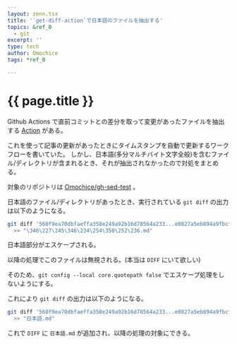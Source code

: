 ```yaml
---
layout: zenn.tsx
title: '`get-diff-action`で日本語のファイルを抽出する'
topics: &ref_0
  - git
excerpt: ''
type: tech
author: Omochice
tags: *ref_0

---
```

# {{ page.title }}

Github Actions で直前コミットとの差分を取って変更があったファイルを抽出する [Action](https://github.com/technote-space/get-diff-action) がある。

これを使って記事の更新があったときにタイムスタンプを自動で更新するワークフローを書いていた。
しかし、日本語(多分マルチバイト文字全般)を含むファイル/ディレクトリが含まれるとき、それが抽出されなかったので対処をまとめる。

対象のリポジトリは [Omochice/gh-sed-test](https://github.com/Omochice/gh-sed-test) 。

日本語のファイル/ディレクトリがあったとき、実行されている `git diff` の出力は以下のようになる。

```sh
git diff '560f9ea70dbfaeffa358e249a92b16d78564a233...e0827a5eb894a9fbcfa7102ccb41627d2dfe8e78' '--diff-filter=AMRC' --name-only
  >> "\346\227\245\346\234\254\350\252\236.md"
```

日本語部分がエスケープされる。

以降の処理でこのファイルは無視される。(本当は `DIFF` にいて欲しい)

そのため、`git config --local core.quotepath false` でエスケープ処理をしないようにする。

これにより `git diff` の出力は以下のようになる。

```sh
git diff '560f9ea70dbfaeffa358e249a92b16d78564a233...e0827a5eb894a9fbcfa7102ccb41627d2dfe8e78' '--diff-filter=AMRC' --name-only
  >> "日本語.md"
```

これで `DIFF` に `日本語.md` が追加され、以降の処理の対象にできる。
